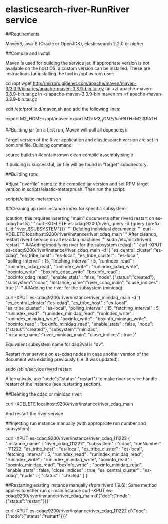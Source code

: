 elasticsearch-river-RunRiver service
==========================

##Requirements

Maven3, java-8 (Oracle or OpenJDK), elasticsearch 2.2.0 or higher

##Compile and Install

Maven is used for building the service jar. If appropriate version is not available on the host OS, a custom version can be installed.
These are instructions for installing the tool in /opt as root user:

cd /opt
wget http://mirrors.gigenet.com/apache/maven/maven-3/3.3.9/binaries/apache-maven-3.3.9-bin.tar.gz
tar xzf apache-maven-3.3.9-bin.tar.gz
ln -s apache-maven-3.3.9-bin maven
rm -rf apache-maven-3.3.9-bin.tar.gz

edit /etc/profile.d/maven.sh and add the following lines:

export M2_HOME=/opt/maven
export M2=$M2_HOME/bin
PATH=$M2:$PATH

##Building jar (on a first run, Maven will pull all depencies):

Target version of the River application and elasticsearch version are set in pom.xml file. Building command:

source build.sh #contains:mvn clean compile assembly:single

If building is successful, jar file will be found in "target" subdirectory.

##Building rpm:

Adjust "riverfile" name to the compiled jar version and set RPM target version in scripts/elastic-metarpm.sh. Then run the script:

scripts/elastic-metarpm.sh

##Cleaning up river instance index for specific subsystem 

(caution, this requires inserting "main" documents after riverd restart on es-cdaq hosts)
'''
curl -XDELETE es-cdaq:9200/river/\_query -d'{query:{prefix:{\_id:"river\_$SUBSYSTEM"}}}'
'''
Deleting individual documents:
'''
curl -XDELETE localhost:9200/river/instance/river_cdaq_main
'''
After cleanup, restart riverd service on all es-cdaq machines
'''
sudo /etc/init.d/riverd restart
'''
##Adding/modifying river for the subsystem (cdaq):
'''
curl -XPUT es-cdaq:9200/river/instance/river_cdaq_main -d '{
    "es_central_cluster":"es-cdaq",
    "es_tribe_host" : "es-local",
    "es_tribe_cluster" : "es-local",
    "polling_interval" : 15,
    "fetching_interval" : 5,
    "runIndex_read" : "runindex_cdaq_read",
    "runIndex_write" : "runindex_cdaq_write",
    "boxinfo_write" : "boxinfo_cdaq_write",
    "boxinfo_read" : "boxinfo_cdaq_read",
    "enable_stats" : false,
    "node":{"status":"created"},
    "subsystem":"cdaq", 
    "instance_name":"river_cdaq_main",
    "close_indices" : true
}'
'''
##Adding the river for the subsystem (minidaq):

curl -XPUT es-cdaq:9200/river/instance/river_minidaq_main -d '{
    "es_central_cluster":"es-cdaq",
    "es_tribe_host" : "es-local",
    "es_tribe_cluster" : "es-local",
    "polling_interval" : 15,
    "fetching_interval" : 5,
    "runIndex_read" : "runindex_minidaq_read",
    "runIndex_write" : "runindex_minidaq_write",
    "boxinfo_write" : "boxinfo_minidaq_write",
    "boxinfo_read" : "boxinfo_minidaq_read",
    "enable_stats" : false,
    "node":{"status":"created"},
    "subsystem":"minidaq", 
    "instance_name":"river_minidaq_main",
    "close_indices" : true
}'

Equivalent subsystem name for daq2val is "dv".

Restart river service on es-cdaq nodes in case another version of the document was existing previously (i.e. it was updated):

sudo /sbin/service riverd restart

Alternatively, use "node":{"status":"restart"} to make river service handle restart of the instance (see restarting section).

##Deleting the cdaq or minidaq river:

curl -XDELETE localhost:9200/river/instance/river_cdaq_main

And restart the river service.

##Injecting run instance manually (with appropriate run number and subsystem):

curl -XPUT es-cdaq:9200/river/instance/river_cdaq_111222 {
    "instance_name" : "river_cdaq_111222",
    "subsystem" : "cdaq",
    "runNumber" : 111222,
    "es_tribe_host" : "es-local",
    "es_tribe_cluster" : "es-local",
    "fetching_interval" : 5,
    "runIndex_read" : "runindex_minidaq_read",
    "runIndex_write" : "runindex_minidaq_write",
    "boxinfo_read" : "boxinfo_minidaq_read",
    "boxinfo_write" : "boxinfo_minidaq_read",
    "enable_stats" : false,
    "close_indices" : true,
    "es_central_cluster" : "es-cdaq",
    "node" : { "status" : "created" }
}


##Restarting existing instance manually (from riverd 1.9.6):
Same method applies to either run or main nstance
curl -XPUT es-cdaq:9200/river/instance/river_cdaq_main d'{"doc":{"node":{"status":"restart"}}}'

curl -XPUT es-cdaq:9200/river/instance/river_cdaq_111222 d'{"doc":{"node":{"status":"restart"}}}'

